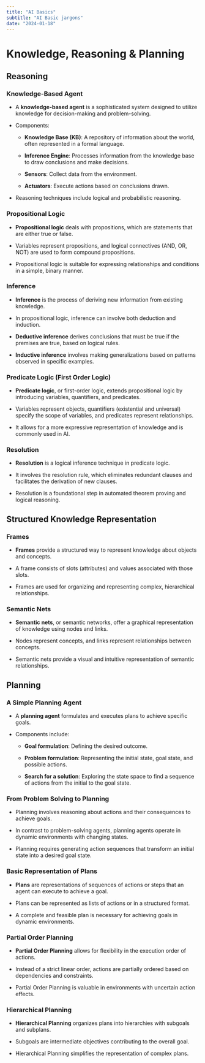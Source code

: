 ```yaml
---
title: "AI Basics"
subtitle: "AI Basic jargons"
date: "2024-01-18"
---
```

# Knowledge, Reasoning & Planning

## Reasoning

### Knowledge-Based Agent

- A **knowledge-based agent** is a sophisticated system designed to utilize knowledge for decision-making and problem-solving.

- Components:
  - **Knowledge Base (KB)**: A repository of information about the world, often represented in a formal language.
  
  - **Inference Engine**: Processes information from the knowledge base to draw conclusions and make decisions.
  
  - **Sensors**: Collect data from the environment.
  
  - **Actuators**: Execute actions based on conclusions drawn.

- Reasoning techniques include logical and probabilistic reasoning.

### Propositional Logic

- **Propositional logic** deals with propositions, which are statements that are either true or false.

- Variables represent propositions, and logical connectives (AND, OR, NOT) are used to form compound propositions.

- Propositional logic is suitable for expressing relationships and conditions in a simple, binary manner.

### Inference

- **Inference** is the process of deriving new information from existing knowledge.

- In propositional logic, inference can involve both deduction and induction.

- **Deductive inference** derives conclusions that must be true if the premises are true, based on logical rules.

- **Inductive inference** involves making generalizations based on patterns observed in specific examples.

### Predicate Logic (First Order Logic)

- **Predicate logic**, or first-order logic, extends propositional logic by introducing variables, quantifiers, and predicates.

- Variables represent objects, quantifiers (existential and universal) specify the scope of variables, and predicates represent relationships.

- It allows for a more expressive representation of knowledge and is commonly used in AI.

### Resolution

- **Resolution** is a logical inference technique in predicate logic.

- It involves the resolution rule, which eliminates redundant clauses and facilitates the derivation of new clauses.

- Resolution is a foundational step in automated theorem proving and logical reasoning.

## Structured Knowledge Representation

### Frames

- **Frames** provide a structured way to represent knowledge about objects and concepts.

- A frame consists of slots (attributes) and values associated with those slots.

- Frames are used for organizing and representing complex, hierarchical relationships.

### Semantic Nets

- **Semantic nets**, or semantic networks, offer a graphical representation of knowledge using nodes and links.

- Nodes represent concepts, and links represent relationships between concepts.

- Semantic nets provide a visual and intuitive representation of semantic relationships.

## Planning

### A Simple Planning Agent

- A **planning agent** formulates and executes plans to achieve specific goals.

- Components include:
  - **Goal formulation**: Defining the desired outcome.
  
  - **Problem formulation**: Representing the initial state, goal state, and possible actions.
  
  - **Search for a solution**: Exploring the state space to find a sequence of actions from the initial to the goal state.

### From Problem Solving to Planning

- Planning involves reasoning about actions and their consequences to achieve goals.

- In contrast to problem-solving agents, planning agents operate in dynamic environments with changing states.

- Planning requires generating action sequences that transform an initial state into a desired goal state.

### Basic Representation of Plans

- **Plans** are representations of sequences of actions or steps that an agent can execute to achieve a goal.

- Plans can be represented as lists of actions or in a structured format.

- A complete and feasible plan is necessary for achieving goals in dynamic environments.

### Partial Order Planning

- **Partial Order Planning** allows for flexibility in the execution order of actions.

- Instead of a strict linear order, actions are partially ordered based on dependencies and constraints.

- Partial Order Planning is valuable in environments with uncertain action effects.

### Hierarchical Planning

- **Hierarchical Planning** organizes plans into hierarchies with subgoals and subplans.

- Subgoals are intermediate objectives contributing to the overall goal.

- Hierarchical Planning simplifies the representation of complex plans.
